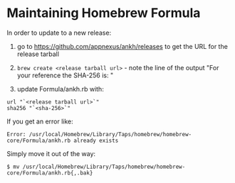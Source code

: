 # Maintaining Homebrew Formula

In order to update to a new release:

1. go to https://github.com/appnexus/ankh/releases to get the URL for the release tarball

2. `brew create <release tarball url>` - note the line of the output "For your reference the SHA-256 is: <sha-256>"

3. update Formula/ankh.rb with:

```
url "`<release tarball url>`"
sha256 "`<sha-256>`"
```

If you get an error like:

```
Error: /usr/local/Homebrew/Library/Taps/homebrew/homebrew-core/Formula/ankh.rb already exists
```

Simply move it out of the way:

```
$ mv /usr/local/Homebrew/Library/Taps/homebrew/homebrew-core/Formula/ankh.rb{,.bak}
```
